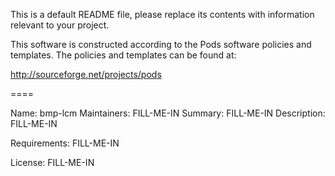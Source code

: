 This is a default README file, please replace its contents with information
relevant to your project.

This software is constructed according to the Pods software policies and
templates.  The policies and templates can be found at:

  http://sourceforge.net/projects/pods

====

Name:         bmp-lcm
Maintainers:  FILL-ME-IN
Summary:      FILL-ME-IN
Description:
  FILL-ME-IN

Requirements: 
  FILL-ME-IN

License:      FILL-ME-IN
